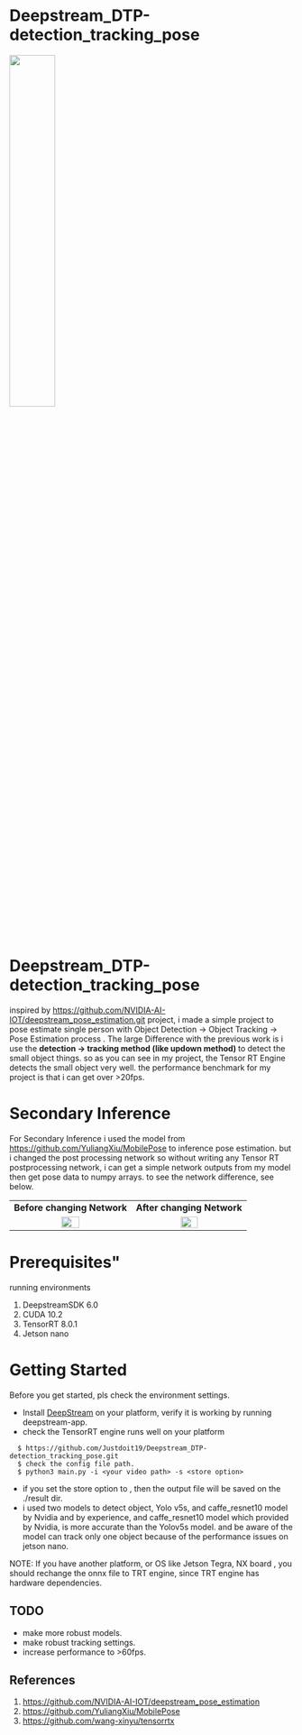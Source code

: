 # Deepstream_DTP-detection_tracking_pose

<img width="40%" src="https://user-images.githubusercontent.com/51946218/148735430-1c1452d7-0691-4f66-bb2f-d244ac15ad96.gif"/>



# Deepstream_DTP-detection_tracking_pose #
inspired by https://github.com/NVIDIA-AI-IOT/deepstream_pose_estimation.git project, i made a simple project to pose estimate single person with Object Detection -> Object Tracking -> Pose Estimation process . The large Difference with the previous work is i use the <b>detection -> tracking method (like updown method) </b> to detect the small object things. so as you can see in my project, the Tensor RT Engine detects the small object very well. the performance benchmark for my project is that i can get over >20fps. 



# Secondary Inference #
For Secondary Inference i used the model from https://github.com/YuliangXiu/MobilePose to inference pose estimation. but i changed the post processing network so without writing any Tensor RT postprocessing network, i can get a simple network outputs from my model then get pose data to numpy arrays. to see the network difference, see below.
<table>
  <tr>
    <td align=center><b>Before changing Network</b></td>
    <td align=center><b>After changing Network</b></td>
  </tr>
  <tr>
    <td align="center"><img width="40%" img src="https://user-images.githubusercontent.com/51946218/148738976-bf42de7f-63b1-4a1f-839b-bfc44ffd794d.jpg"></td>
    <td align="center"><img width="40%" img src="https://user-images.githubusercontent.com/51946218/148739178-432ac769-01fd-40c8-89e1-cc80832c7335.jpg"></td>
  </tr>
 </table>



# Prerequisites"
running environments
 1. DeepstreamSDK 6.0
 2. CUDA 10.2
 3. TensorRT 8.0.1
 4. Jetson nano



# Getting Started #
Before you get started, pls check the environment settings. 
- Install [DeepStream](https://developer.nvidia.com/deepstream-sdk) on your platform, verify it is working by running deepstream-app.
- check the TensorRT engine runs well on your platform

```
  $ https://github.com/Justdoit19/Deepstream_DTP-detection_tracking_pose.git
  $ check the config file path.
  $ python3 main.py -i <your video path> -s <store option>
```

- if you set the store option to <true>, then the output file will be saved on the ./result dir.
- i used two models to detect object, Yolo v5s, and caffe_resnet10 model by Nvidia and by experience, and caffe_resnet10 model which provided by Nvidia, is more accurate than the Yolov5s model. and be aware of the model can track only one object because of the performance issues on jetson nano.
  
NOTE: If you have another platform, or OS like Jetson Tegra, NX board , you should rechange the onnx file to TRT engine, since TRT engine has hardware dependencies. 
  
  
## TODO
- make more robust models.
- make robust tracking settings.
- increase performance to >60fps.
  
  
## References
  1. https://github.com/NVIDIA-AI-IOT/deepstream_pose_estimation
  2. https://github.com/YuliangXiu/MobilePose
  3. https://github.com/wang-xinyu/tensorrtx
